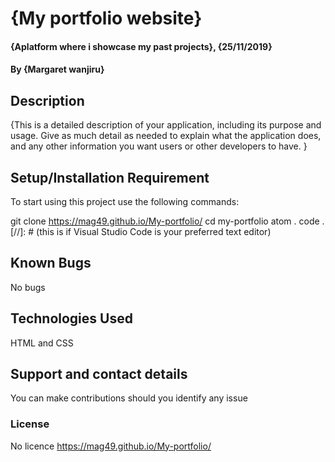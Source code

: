 # {My portfolio website}
#### {Aplatform where i showcase my past projects}, {25/11/2019}
#### By **{Margaret wanjiru}**
## Description
{This is a detailed description of your application, including its purpose and usage.  Give as much detail as needed to explain what the application does, and any other information you want users or other developers to have. }
## Setup/Installation Requirement
To start using this project use the following commands:

git clone https://mag49.github.io/My-portfolio/
cd my-portfolio
atom .
code . [//]: # (this is if Visual Studio Code is your preferred text editor)
## Known Bugs
No bugs
## Technologies Used
HTML and CSS
## Support and contact details
You can make contributions should you identify any issue
### License
No licence
https://mag49.github.io/My-portfolio/
